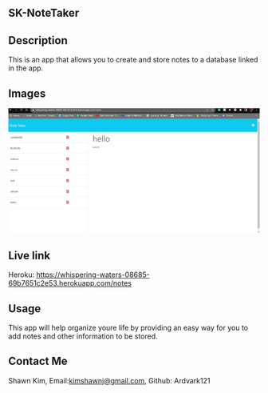 ## SK-NoteTaker

## Description

This is an app that allows you to create and store notes to a database linked in the app.

## Images

![Alt text](<Screenshot 2023-10-10 172705.png>)

## Live link

Heroku: https://whispering-waters-08685-69b7651c2e53.herokuapp.com/notes

## Usage

This app will help organize youre life by providing an easy way for you to add notes and other information to be stored.

## Contact Me

Shawn Kim, Email:kimshawnj@gmail.com, Github: Ardvark121
